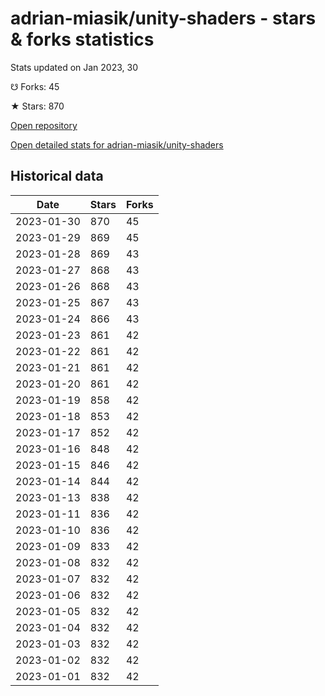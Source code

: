 # adrian-miasik/unity-shaders - stars & forks statistics

Stats updated on Jan 2023, 30

☋ Forks: 45

★ Stars: 870

[Open repository](https://github.com/adrian-miasik/unity-shaders)

[Open detailed stats for adrian-miasik/unity-shaders](https://reviewgithub.com/rep/adrian-miasik/unity-shaders)

## Historical data
| Date | Stars | Forks |
|------|-------|-------|
| 2023-01-30 | 870 | 45 | 
| 2023-01-29 | 869 | 45 | 
| 2023-01-28 | 869 | 43 | 
| 2023-01-27 | 868 | 43 | 
| 2023-01-26 | 868 | 43 | 
| 2023-01-25 | 867 | 43 | 
| 2023-01-24 | 866 | 43 | 
| 2023-01-23 | 861 | 42 | 
| 2023-01-22 | 861 | 42 | 
| 2023-01-21 | 861 | 42 | 
| 2023-01-20 | 861 | 42 | 
| 2023-01-19 | 858 | 42 | 
| 2023-01-18 | 853 | 42 | 
| 2023-01-17 | 852 | 42 | 
| 2023-01-16 | 848 | 42 | 
| 2023-01-15 | 846 | 42 | 
| 2023-01-14 | 844 | 42 | 
| 2023-01-13 | 838 | 42 | 
| 2023-01-11 | 836 | 42 | 
| 2023-01-10 | 836 | 42 | 
| 2023-01-09 | 833 | 42 | 
| 2023-01-08 | 832 | 42 | 
| 2023-01-07 | 832 | 42 | 
| 2023-01-06 | 832 | 42 | 
| 2023-01-05 | 832 | 42 | 
| 2023-01-04 | 832 | 42 | 
| 2023-01-03 | 832 | 42 | 
| 2023-01-02 | 832 | 42 | 
| 2023-01-01 | 832 | 42 | 

